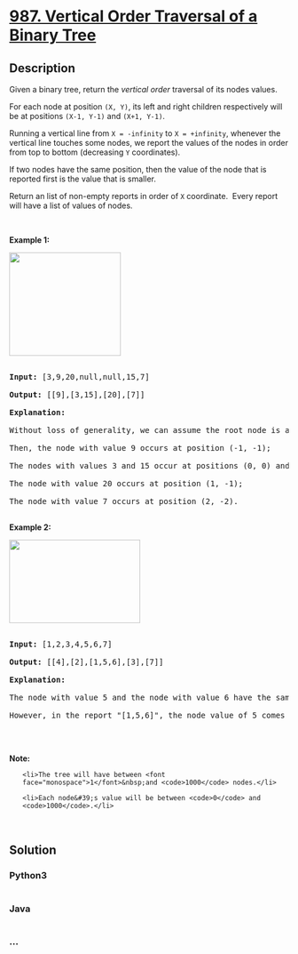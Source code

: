 # [987. Vertical Order Traversal of a Binary Tree](https://leetcode.com/problems/vertical-order-traversal-of-a-binary-tree)

## Description
<p>Given a binary tree, return the <em>vertical order</em> traversal of its nodes&nbsp;values.</p>

<p>For each node at position <code>(X, Y)</code>, its left and right children respectively&nbsp;will be at positions <code>(X-1, Y-1)</code> and <code>(X+1, Y-1)</code>.</p>

<p>Running a vertical line from <code>X = -infinity</code> to <code>X = +infinity</code>, whenever the vertical line touches some nodes, we report the values of the nodes in order from top to bottom (decreasing <code>Y</code> coordinates).</p>

<p>If two nodes have the same position, then the value of the node that is reported first is the value that is smaller.</p>

<p>Return an list&nbsp;of non-empty reports in order of <code>X</code> coordinate.&nbsp; Every report will have a list of values of nodes.</p>

<p>&nbsp;</p>

<p><strong>Example 1:</strong></p>

<p><img alt="" src="https://assets.leetcode.com/uploads/2019/01/31/1236_example_1.PNG" style="width: 201px; height: 186px;" /></p>

<div>
<pre>
<strong>Input: </strong><span id="example-input-1-1">[3,9,20,null,null,15,7]</span>
<strong>Output: </strong><span id="example-output-1">[[9],[3,15],[20],[7]]</span>
<strong>Explanation: </strong>
Without loss of generality, we can assume the root node is at position (0, 0):
Then, the node with value 9 occurs at position (-1, -1);
The nodes with values 3 and 15 occur at positions (0, 0) and (0, -2);
The node with value 20 occurs at position (1, -1);
The node with value 7 occurs at position (2, -2).
</pre>

<div>
<p><strong>Example 2:</strong></p>

<p><strong><img alt="" src="https://assets.leetcode.com/uploads/2019/01/31/tree2.png" style="width: 236px; height: 150px;" /></strong></p>

<pre>
<strong>Input: </strong><span id="example-input-2-1">[1,2,3,4,5,6,7]</span>
<strong>Output: </strong><span id="example-output-2">[[4],[2],[1,5,6],[3],[7]]</span>
<strong>Explanation: </strong>
The node with value 5 and the node with value 6 have the same position according to the given scheme.
However, in the report &quot;[1,5,6]&quot;, the node value of 5 comes first since 5 is smaller than 6.
</pre>

<p>&nbsp;</p>
</div>

<p><strong>Note:</strong></p>

<ol>
	<li>The tree will have between <font face="monospace">1</font>&nbsp;and <code>1000</code> nodes.</li>
	<li>Each node&#39;s value will be between <code>0</code> and <code>1000</code>.</li>
</ol>
</div>

<div>
<div>&nbsp;</div>
</div>



## Solution
<!-- Type common method here -->


### Python3
<!-- Type special method here -->

```python

```

### Java
<!-- Type special method here -->

```java

```

### ...
```

```

